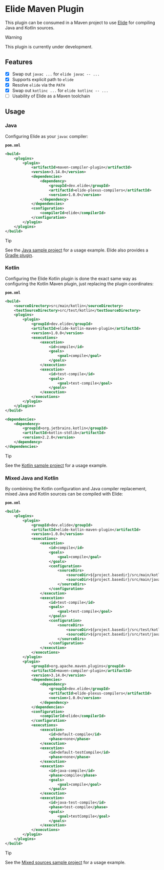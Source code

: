 # Elide Maven Plugin

This plugin can be consumed in a Maven project to use [Elide](https://elide.dev) for compiling Java and Kotlin sources.

> [!WARNING]
> This plugin is currently under development.

## Features

- [x] Swap out `javac ...` for `elide javac -- ...`
- [x] Supports explicit path to `elide`
- [x] Resolve `elide` via the `PATH`
- [x] Swap out `kotlinc ...` for `elide kotlinc -- ...`
- [ ] Usability of Elide as a Maven toolchain

## Usage

### Java

Configuring Elide as your `javac` compiler:

**`pom.xml`**
```xml
<build>
    <plugins>
        <plugin>
            <artifactId>maven-compiler-plugin</artifactId>
            <version>3.14.0</version>
            <dependencies>
                <dependency>
                    <groupId>dev.elide</groupId>
                    <artifactId>elide-plexus-compilers</artifactId>
                    <version>1.0.0</version>
                </dependency>
            </dependencies>
            <configuration>
                <compilerId>elide</compilerId>
            </configuration>
        </plugin>
    </plugins>
</build>
```

> [!TIP]
> See the [Java sample project](sample-java) for a usage example. Elide also provides
> a [Gradle plugin](https://github.com/elide-dev/gradle).

### Kotlin

Configuring the Elide Kotlin plugin is done the exact same way as configuring the Kotlin Maven plugin, just replacing 
the plugin coordinates:

**`pom.xml`**
```xml
<build>
    <sourceDirectory>src/main/kotlin</sourceDirectory>
    <testSourceDirectory>src/test/kotlin</testSourceDirectory>
    <plugins>
        <plugin>
            <groupId>dev.elide</groupId>
            <artifactId>elide-kotlin-maven-plugin</artifactId>
            <version>1.0.0</version>
            <executions>
                <execution>
                    <id>compile</id>
                    <goals>
                        <goal>compile</goal>
                    </goals>
                </execution>
                <execution>
                    <id>test-compile</id>
                    <goals>
                        <goal>test-compile</goal>
                    </goals>
                </execution>
            </executions>
        </plugin>
    </plugins>
</build>

<dependencies>
    <dependency>
        <groupId>org.jetbrains.kotlin</groupId>
        <artifactId>kotlin-stdlib</artifactId>
        <version>2.2.0</version>
    </dependency>
</dependencies>
```

> [!TIP]
> See the [Kotlin sample project](sample-kotlin) for a usage example.

### Mixed Java and Kotlin

By combining the Kotlin configuration and Java compiler replacement, mixed Java and Kotlin sources can be compiled with
Elide:

**`pom.xml`**

```xml
<build>
    <plugins>
        <plugin>
            <groupId>dev.elide</groupId>
            <artifactId>elide-kotlin-maven-plugin</artifactId>
            <version>1.0.0</version>
            <executions>
                <execution>
                    <id>compile</id>
                    <goals>
                        <goal>compile</goal>
                    </goals>
                    <configuration>
                        <sourceDirs>
                            <sourceDir>${project.basedir}/src/main/kotlin</sourceDir>
                            <sourceDir>${project.basedir}/src/main/java</sourceDir>
                        </sourceDirs>
                    </configuration>
                </execution>
                <execution>
                    <id>test-compile</id>
                    <goals>
                        <goal>test-compile</goal>
                    </goals>
                    <configuration>
                        <sourceDirs>
                            <sourceDir>${project.basedir}/src/test/kotlin</sourceDir>
                            <sourceDir>${project.basedir}/src/test/java</sourceDir>
                        </sourceDirs>
                    </configuration>
                </execution>
            </executions>
        </plugin>
        <plugin>
            <groupId>org.apache.maven.plugins</groupId>
            <artifactId>maven-compiler-plugin</artifactId>
            <version>3.14.0</version>
            <dependencies>
                <dependency>
                    <groupId>dev.elide</groupId>
                    <artifactId>elide-plexus-compilers</artifactId>
                    <version>1.0.0</version>
                </dependency>
            </dependencies>
            <configuration>
                <compilerId>elide</compilerId>
            </configuration>
            <executions>
                <execution>
                    <id>default-compile</id>
                    <phase>none</phase>
                </execution>
                <execution>
                    <id>default-testCompile</id>
                    <phase>none</phase>
                </execution>
                <execution>
                    <id>java-compile</id>
                    <phase>compile</phase>
                    <goals>
                        <goal>compile</goal>
                    </goals>
                </execution>
                <execution>
                    <id>java-test-compile</id>
                    <phase>test-compile</phase>
                    <goals>
                        <goal>testCompile</goal>
                    </goals>
                </execution>
            </executions>
        </plugin>
    </plugins>
</build>
```

> [!TIP]
> See the [Mixed sources sample project](sample-mixed) for a usage example.